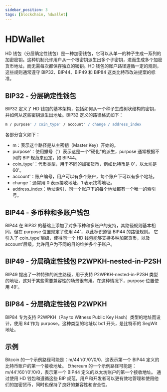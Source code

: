 ```yaml
---
sidebar_position: 3
tags: [blockchain, hdwallet]
---
```


# HDWallet

HD 钱包（分层确定性钱包）是一种加密钱包，它可以从单一的种子生成一系列的加密密钥。这种机制允许用户从一个根密钥派生出多个子密钥，进而生成多个加密货币地址，而无需每次都保存独立的密钥。HD 钱包的账户路径遵循一定的规则，这些规则通常遵守 BIP32、BIP44、BIP49 和 BIP84 这类比特币改进提案的标准。

## BIP32 - 分层确定性钱包

BIP32 定义了 HD 钱包的基本架构，包括如何从一个种子生成树状结构的密钥，并如何从这些密钥派生出地址。BIP32 定义的路径格式如下：

```bash
m / purpose' / coin_type' / account' / change / address_index
```

各部分含义如下：

- m：表示这个路径是从主密钥（Master Key）开始的。
- purpose'：使用撇号（'）表示这是一个"硬化"的派生，purpose 通常根据不同的 BIP 规范来设定，如 BIP44。
- coin_type'：代币类型，用于不同的加密货币，例如比特币是 0'，以太坊是 60'。
- account'：账户编号，用户可以有多个账户，每个账户下可以有多个地址。
- change：通常用 0 表示接收地址，1 表示找零地址。
- address_index：地址索引，同一个账户下的每个地址都有一个唯一的索引号。

## BIP44 - 多币种和多账户钱包

BIP44 在 BIP32 的基础上添加了对多币种和多账户的支持，其路径规则基本相同，但在 purpose 位置规定了使用 44'，以此标识遵循 BIP44 的路径规则。
它引入了 coin_type'层级，使得同一个 HD 钱包能够支持多种加密货币，以及 account'层级，允许用户为不同的目的维护多个子账户。

## BIP49 - 分层确定性钱包 P2WPKH-nested-in-P2SH

BIP49 提出了一种特殊的派生路径，用于支持 P2WPKH-nested-in-P2SH 类型的地址，这对于某些需要兼容性的场景很有用。在这种情况下，purpose 位置使用 49'。

## BIP84 - 分层确定性钱包 P2WPKH

BIP84 专为支持 P2WPKH（Pay to Witness Public Key Hash）类型的地址而设计，使用 84'作为 purpose。这种类型的地址以 bc1 开头，是比特币的 SegWit 地址。

## 示例

Bitcoin 的一个示例路径可能是：m/44'/0'/0'/0/0，这表示第一个 BIP44 定义的比特币账户的第一个接收地址。
Ethereum 的一个示例路径可能是：m/44'/60'/0'/0/0，表示第一个 BIP44 定义的以太坊账户的第一个接收地址。
通过使用 HD 钱包和遵循这些 BIP 规范，用户和开发者可以更有效地管理和使用他们的加密货币，同时也保持了良好的兼容性和安全性。
